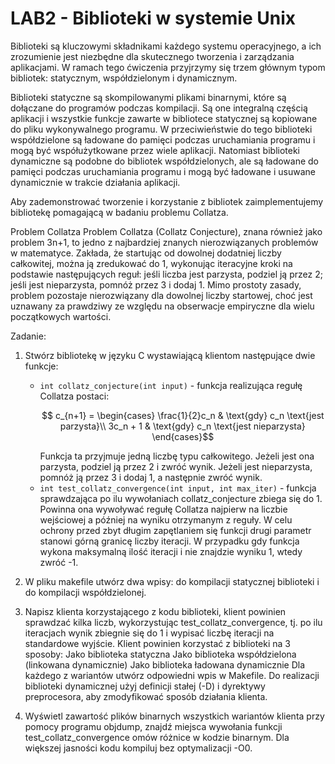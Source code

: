 # LAB2 - Biblioteki w systemie Unix

Biblioteki są kluczowymi składnikami każdego systemu operacyjnego, a ich zrozumienie jest niezbędne dla skutecznego tworzenia i zarządzania aplikacjami. W ramach tego ćwiczenia przyjrzymy się trzem głównym typom bibliotek: statycznym, współdzielonym i dynamicznym.

Biblioteki statyczne są skompilowanymi plikami binarnymi, które są dołączane do programów podczas kompilacji. Są one integralną częścią aplikacji i wszystkie funkcje zawarte w bibliotece statycznej są kopiowane do pliku wykonywalnego programu. W przeciwieństwie do tego biblioteki współdzielone są ładowane do pamięci podczas uruchamiania programu i mogą być współużytkowane przez wiele aplikacji. Natomiast biblioteki dynamiczne są podobne do bibliotek współdzielonych, ale są ładowane do pamięci podczas uruchamiania programu i mogą być ładowane i usuwane dynamicznie w trakcie działania aplikacji.

Aby zademonstrować tworzenie i korzystanie z bibliotek zaimplementujemy bibliotekę pomagającą w badaniu problemu Collatza.

Problem Collatza 
Problem Collatza (Collatz Conjecture), znana również jako problem 3n+1, to jedno z najbardziej znanych nierozwiązanych problemów w matematyce. Zakłada, że ​​startując od dowolnej dodatniej liczby całkowitej, można ją zredukować do 1, wykonując iteracyjne kroki na podstawie następujących reguł: jeśli liczba jest parzysta, podziel ją przez 2; jeśli jest nieparzysta, pomnóż przez 3 i dodaj 1. Mimo prostoty zasady, problem pozostaje nierozwiązany dla dowolnej liczby startowej, choć jest uznawany za prawdziwy ze względu na obserwacje empiryczne dla wielu początkowych wartości. 

Zadanie:

1. Stwórz bibliotekę w języku C wystawiającą klientom następujące dwie funkcje:
    - `int collatz_conjecture(int input)` - funkcja realizująca regułę Collatza postaci:
        ```math
            c_{n+1} =
            \begin{cases}
            \frac{1}{2}c_n  & \text{gdy} c_n \text{jest parzysta}\\
            3c_n + 1 & \text{gdy} c_n  \text{jest nieparzysta}
            \end{cases}
        ```
        Funkcja ta przyjmuje jedną liczbę typu całkowitego. Jeżeli jest ona parzysta, podziel ją przez 2 i zwróć wynik. Jeżeli jest nieparzysta, pomnóż ją przez 3 i dodaj 1, a następnie zwróć wynik.
    - `int test_collatz_convergence(int input, int max_iter)` - funkcja sprawdzająca po ilu wywołaniach collatz_conjecture zbiega się do 1. Powinna ona wywoływać regułę Collatza najpierw na liczbie wejściowej a później na wyniku otrzymanym z reguły. W celu ochrony przed zbyt długim zapętlaniem się funkcji drugi parametr stanowi górną granicę liczby iteracji. W przypadku gdy funkcja wykona maksymalną ilość iteracji i nie znajdzie wyniku 1, wtedy zwróć -1.

2. W pliku makefile utwórz dwa wpisy: do kompilacji statycznej biblioteki i do kompilacji współdzielonej.


3. Napisz klienta korzystającego z kodu biblioteki, klient powinien sprawdzać kilka liczb, wykorzystując test_collatz_convergence, tj. po ilu iteracjach wynik zbiegnie się do 1 i wypisać liczbę iteracji na standardowe wyjście. Klient powinien korzystać z biblioteki na 3 sposoby:
    Jako biblioteka statyczna
    Jako biblioteka współdzielona (linkowana dynamicznie)
    Jako biblioteka ładowana dynamicznie
    Dla każdego z wariantów utwórz odpowiedni wpis w Makefile. Do realizacji biblioteki dynamicznej użyj definicji stałej (-D) i dyrektywy preprocesora, aby zmodyfikować sposób działania klienta.

4. Wyświetl zawartość plików binarnych wszystkich wariantów klienta przy pomocy programu objdump, znajdź miejsca wywołania funkcji test_collatz_convergence omów różnice w kodzie binarnym. Dla większej jasności kodu kompiluj bez optymalizacji -O0. 
